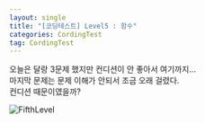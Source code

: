 ```yaml
---
layout: single
title: "[코딩테스트] Level5 : 함수"
categories: CordingTest
tag: CordingTest
---
```


오늘은 달랑 3문제 했지만 컨디션이 안 좋아서 여기까지... <br>
마지막 문제는 문제 이해가 안되서 조금 오래 걸렸다. <br>
컨디션 때문이였을까? <br>
 
![FifthLevel](../../images/2022-05-09-CordingTestLevel5/FifthLevel.PNG)
